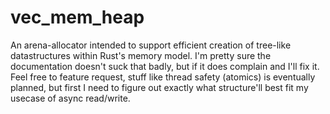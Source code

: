 # vec_mem_heap
An arena-allocator intended to support efficient creation of tree-like datastructures within Rust's memory model.
I'm pretty sure the documentation doesn't suck that badly, but if it does complain and I'll fix it.
Feel free to feature request, stuff like thread safety (atomics) is eventually planned, but first I need to figure out exactly what structure'll best fit my usecase of async read/write.
